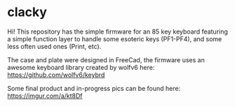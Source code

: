 # clacky

Hi!
This repository has the simple firmware for an 85 key keyboard featuring a simple function layer to handle some esoteric keys (PF1-PF4), and some less often used ones (Print, etc).

The case and plate were designed in FreeCad, the firmware uses an awesome keyboard library created by wolfv6 here:
https://github.com/wolfv6/keybrd

Some final product and in-progress pics can be found here:
https://imgur.com/a/kt8Df
